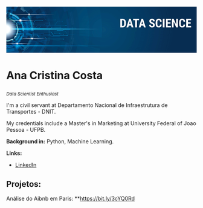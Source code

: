 <p align="center">
  <img src="banner.png" >
</p>

# Ana Cristina Costa
<sub>*Data Scientist Enthusiast* 
  
I'm a civil servant at Departamento Nacional de Infraestrutura de Transportes - DNIT.

My credentials include a Master's in Marketing at University Federal of Joao Pessoa - UFPB.

**Background in:** Python, Machine Learning.

**Links:**
* [LinkedIn]()


## Projetos:
Análise do Aibnb em Paris: **https://bit.ly/3cYQ0Rd
